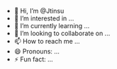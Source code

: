 - 👋 Hi, I’m @Jtinsu
- 👀 I’m interested in ...
- 🌱 I’m currently learning ...
- 💞️ I’m looking to collaborate on ...
- 📫 How to reach me ...
- 😄 Pronouns: ...
- ⚡ Fun fact: ...

<!---
Jtinsu/Jtinsu is a ✨ special ✨ repository because its `README.md` (this file) appears on your GitHub profile.
You can click the Preview link to take a look at your changes.
--->
